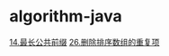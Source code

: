 # algorithm-java
[14.最长公共前缀](https://github.com/liqiang134619/algorithm-java/blob/master/src/algorithm/Demo14.java) 
[26.删除排序数组的重复项](https://github.com/liqiang134619/algorithm-java/blob/master/src/algorithm/Demo26.java)
